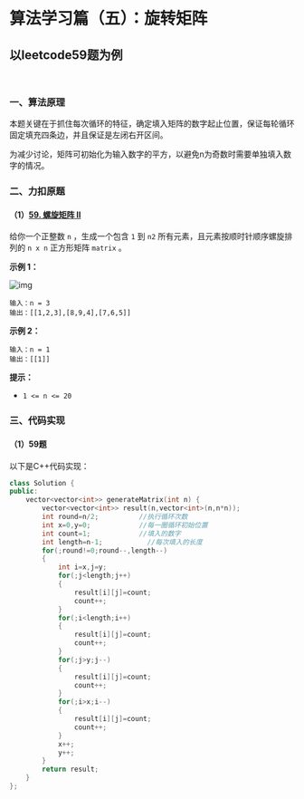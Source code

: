 # 算法学习篇（五）：旋转矩阵

## 以leetcode59题为例

​		

### 一、算法原理

​		本题关键在于抓住每次循环的特征，确定填入矩阵的数字起止位置，保证每轮循环固定填充四条边，并且保证是左闭右开区间。

​		为减少讨论，矩阵可初始化为输入数字的平方，以避免n为奇数时需要单独填入数字的情况。

### 二、力扣原题

#### （1）[59. 螺旋矩阵 II](https://leetcode.cn/problems/spiral-matrix-ii/)

给你一个正整数 `n` ，生成一个包含 `1` 到 `n2` 所有元素，且元素按顺时针顺序螺旋排列的 `n x n` 正方形矩阵 `matrix` 。

 

**示例 1：**

![img](https://assets.leetcode.com/uploads/2020/11/13/spiraln.jpg)

```
输入：n = 3
输出：[[1,2,3],[8,9,4],[7,6,5]]
```

**示例 2：**

```
输入：n = 1
输出：[[1]]
```

 

**提示：**

- `1 <= n <= 20`



### 三、代码实现

#### （1）59题

以下是C++代码实现：

```c++
class Solution {
public:
    vector<vector<int>> generateMatrix(int n) {
        vector<vector<int>> result(n,vector<int>(n,n*n));
        int round=n/2;          //执行循环次数
        int x=0,y=0;            //每一圈循环初始位置
        int count=1;            //填入的数字
        int length=n-1;           //每次填入的长度
        for(;round!=0;round--,length--)
        {
            int i=x,j=y;
            for(;j<length;j++)
            {
                result[i][j]=count;
                count++;
            }
            for(;i<length;i++)
            {
                result[i][j]=count;
                count++;
            }
            for(;j>y;j--)
            {
                result[i][j]=count;
                count++;
            }
            for(;i>x;i--)
            {
                result[i][j]=count;
                count++;
            }
            x++;
            y++;
        }
        return result;
    }
};
```
